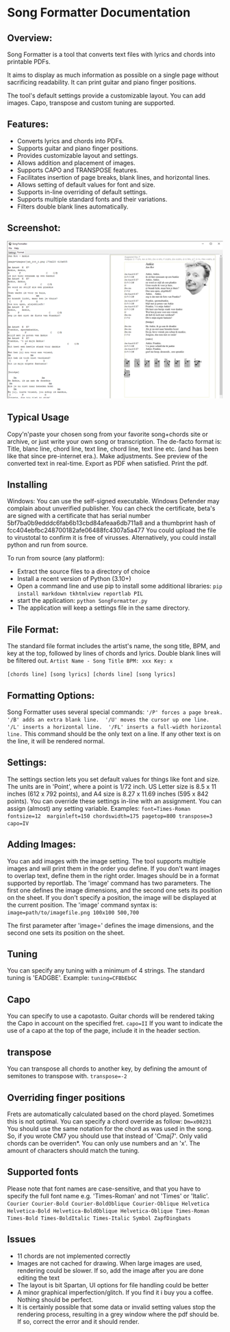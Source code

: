 

# Song Formatter Documentation

## Overview:

Song Formatter is a tool that converts text files with lyrics and chords into printable PDFs.

It aims to display as much information as possible on a single page without sacrificing readability. It can print guitar and piano finger positions.

The tool's default settings provide a customizable layout. You can add images. Capo, transpose and custom tuning are supported.


## Features:
* Converts lyrics and chords into PDFs.
* Supports guitar and piano finger positions.
* Provides customizable layout and settings.
* Allows addition and placement of images.
* Supports CAPO and TRANSPOSE features.
* Facilitates insertion of page breaks, blank lines, and horizontal lines.
* Allows setting of default values for font and size.
* Supports in-line overriding of default settings.
* Supports multiple standard fonts and their variations.
* Filters double blank lines automatically.

## Screenshot:
![Screenshot 2](screenshots/screenshot2.png)

## Typical Usage
Copy'n'paste your chosen song from your favorite song+chords site or archive, or just write your own song or transcription. The de-facto format is: Title, blanc line, chord line, text line, chord line, text line etc. (and has been like that since pre-internet era.). Make adjustments. See preview of the converted text in real-time. Export as PDF when satisfied. Print the pdf.

## Installing
Windows: You can use the self-signed executable. Windows Defender may complain about unverified publisher.
You can check the certificate, beta's are signed with a certificate that has serial number 5bf7ba0b9edddc6fab6b13cbd84afeaa6db711a8 and a thumbprint hash of fcc404ebfbc248700182afe06488fc4307a5a477
You could upload the file to virustotal to confirm it is free of virusses. Alternatively, you could install python and run from source.

To run from source (any platform):
* Extract the source files to a directory of choice
* Install a recent version of Python (3.10+)
* Open a command line and use pip to install some additional libraries:
`pip install markdown tkhtmlview reportlab PIL`
* start the application:
`python SongFormatter.py`
* The application will keep a settings file in the same directory.


## File Format:

The standard file format includes the artist's name, the song title, BPM, and key at the top, followed by lines of chords and lyrics. Double blank lines will be filtered out.
`Artist Name - Song Title
BPM: xxx
Key: x`
  
`[chords line]
[song lyrics]
[chords line]
[song lyrics]`

## Formatting Options:

Song Formatter uses several special commands: 
`'/P' forces a page break. 
'/B' adds an extra blank line. 
'/U' moves the cursor up one line. 
'/L' inserts a horizontal line. 
'/FL' inserts a full-width horizontal line.`
This command should be the only text on a line. If any other text is on the line, it will be rendered normal.

## Settings:

The settings section lets you set default values for things like font and size. 
The units are in 'Point', where a point is 1/72 inch. US Letter size is 8.5 x 11 inches (612 x 792 points), and A4 size is 8.27 x 11.69 inches (595 x 842 points).
You can override these settings in-line with an assignment. You can assign (almost) any setting variable. Examples:
`font=Times-Roman
fontsize=12 
marginleft=150
chordswidth=175
pagetop=800
transpose=3 
capo=IV`

## Adding Images:

You can add images with the image setting. The tool supports multiple images and will print them in the order you define. If you don't want images to overlap text, define them in the right order. Images should be in a format supported by reportlab. The 'image' command has two parameters. The first one defines the image dimensions, and the second one sets its position on the sheet. If you don't specify a position, the image will be displayed at the current position.
The 'image' command syntax is:
`image=path/to/imagefile.png 100x100 500,700`

The first parameter after 'image=' defines the image dimensions, and the second one sets its position on the sheet. 

## Tuning
You can specify any tuning with a minimum of 4 strings. The standard tuning is 'EADGBE'. Example:
`tuning=CFBbEbGC`

## Capo
You can specify to use a capotasto. Guitar chords will be rendered taking the Capo in account on the specified fret.
`capo=II`
If you want to indicate the use of a capo at the top of the page, include it in the header section.

## transpose
You can transpose all chords to another key, by defining the amount of semitones to transpose with.
`transpose=-2`

## Overriding finger positions
Frets are automatically calculated based on the chord played. Sometimes this is not optimal. You can specify a chord override as follow:
`Dm=x00231`
You should use the same notation for the chord as was used in the song. So, if you wrote CM7 you should use that instead of 'Cmaj7'. Only valid chords can be overriden*. You can only use numbers and an 'x'. The amount of characters should match the tuning.

## Supported fonts
Please note that font names are case-sensitive, and that you have to specify the full font name e.g. 'Times-Roman' and not 'Times' or 'Italic'.
`Courier
Courier-Bold
Courier-BoldOblique
Courier-Oblique
Helvetica
Helvetica-Bold
Helvetica-BoldOblique
Helvetica-Oblique
Times-Roman
Times-Bold
Times-BoldItalic
Times-Italic
Symbol
ZapfDingbats`


## Issues
- 11 chords are not implemented correctly
- Images are not cached for drawing. When large images are used, rendering could be slower. If so, add the image after you are done editing the text
- The layout is bit Spartan, UI options for file handling could be better
- A minor graphical imperfection/glitch. If you find it i buy you a coffee. Nothing should be perfect.
- It is certainly possible that some data or invalid setting values stop the rendering process, resulting in a grey window where the pdf should be. If so, correct the error and it should render.
